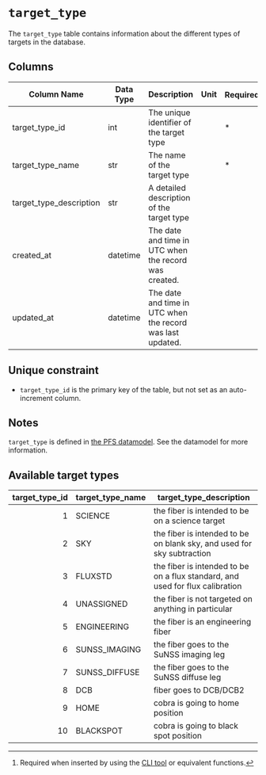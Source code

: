# `target_type`

The `target_type` table contains information about the different types of targets in the database.

## Columns

| Column Name             | Data Type | Description                                                | Unit | Required[^1] | Default |
| ----------------------- | --------- | ---------------------------------------------------------- | ---- | ------------ | ------- |
| target_type_id          | int       | The unique identifier of the target type                   |      | \*           |         |
| target_type_name        | str       | The name of the target type                                |      | \*           |         |
| target_type_description | str       | A detailed description of the target type                  |      |              | ""      |
| created_at              | datetime  | The date and time in UTC when the record was created.      |      |              |         |
| updated_at              | datetime  | The date and time in UTC when the record was last updated. |      |              |         |

[^1]: Required when inserted by using the [CLI tool](../reference/cli.md) or equivalent functions.

## Unique constraint

- `target_type_id` is the primary key of the table, but not set as an auto-increment column.

## Notes

`target_type` is defined in [the PFS datamodel](https://github.com/Subaru-PFS/datamodel/blob/master/datamodel.txt). See the datamodel for more information.

## Available target types

| target_type_id | target_type_name | target_type_description                                                       |
| -------------: | ---------------- | ----------------------------------------------------------------------------- |
|              1 | SCIENCE          | the fiber is intended to be on a science target                               |
|              2 | SKY              | the fiber is intended to be on blank sky, and used for sky subtraction        |
|              3 | FLUXSTD          | the fiber is intended to be on a flux standard, and used for flux calibration |
|              4 | UNASSIGNED       | the fiber is not targeted on anything in particular                           |
|              5 | ENGINEERING      | the fiber is an engineering fiber                                             |
|              6 | SUNSS_IMAGING    | the fiber goes to the SuNSS imaging leg                                       |
|              7 | SUNSS_DIFFUSE    | the fiber goes to the SuNSS diffuse leg                                       |
|              8 | DCB              | fiber goes to DCB/DCB2                                                        |
|              9 | HOME             | cobra is going to home position                                               |
|             10 | BLACKSPOT        | cobra is going to black spot position                                         |
